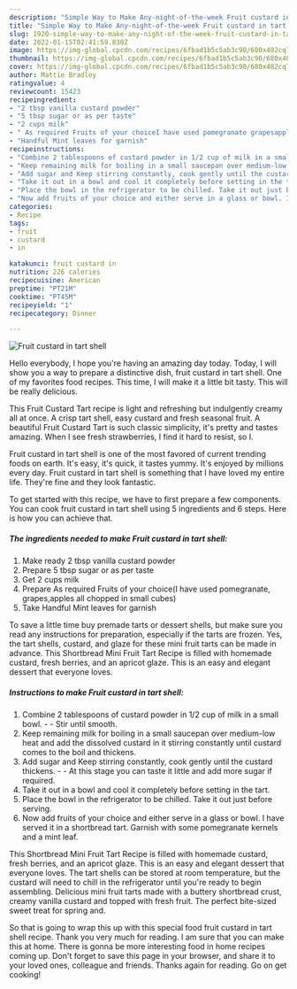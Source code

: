 ```yaml
---
description: "Simple Way to Make Any-night-of-the-week Fruit custard in tart shell"
title: "Simple Way to Make Any-night-of-the-week Fruit custard in tart shell"
slug: 1920-simple-way-to-make-any-night-of-the-week-fruit-custard-in-tart-shell
date: 2022-01-15T02:41:59.830Z
image: https://img-global.cpcdn.com/recipes/6fbad1b5c5ab3c90/680x482cq70/fruit-custard-in-tart-shell-recipe-main-photo.jpg
thumbnail: https://img-global.cpcdn.com/recipes/6fbad1b5c5ab3c90/680x482cq70/fruit-custard-in-tart-shell-recipe-main-photo.jpg
cover: https://img-global.cpcdn.com/recipes/6fbad1b5c5ab3c90/680x482cq70/fruit-custard-in-tart-shell-recipe-main-photo.jpg
author: Mattie Bradley
ratingvalue: 4
reviewcount: 15423
recipeingredient:
- "2 tbsp vanilla custard powder"
- "5 tbsp sugar or as per taste"
- "2 cups milk"
- " As required Fruits of your choiceI have used pomegranate grapesapples all chopped in small cubes"
- "Handful Mint leaves for garnish"
recipeinstructions:
- "Combine 2 tablespoons of custard powder in 1/2 cup of milk in a small bowl.  Stir until smooth."
- "Keep remaining milk for boiling in a small saucepan over medium-low heat and add the dissolved custard in it stirring constantly until custard comes to the boil and thickens."
- "Add sugar and Keep stirring constantly, cook gently until the custard thickens.  At this stage you can taste it little and add more sugar if required."
- "Take it out in a bowl and cool it completely before setting in the tart."
- "Place the bowl in the refrigerator to be chilled. Take it out just before serving."
- "Now add fruits of your choice and either serve in a glass or bowl. I have served it in a shortbread tart. Garnish with some pomegranate kernels and a mint leaf."
categories:
- Recipe
tags:
- fruit
- custard
- in

katakunci: fruit custard in 
nutrition: 226 calories
recipecuisine: American
preptime: "PT21M"
cooktime: "PT45M"
recipeyield: "1"
recipecategory: Dinner

---
```



![Fruit custard in tart shell](https://img-global.cpcdn.com/recipes/6fbad1b5c5ab3c90/680x482cq70/fruit-custard-in-tart-shell-recipe-main-photo.jpg)

Hello everybody, I hope you're having an amazing day today. Today, I will show you a way to prepare a distinctive dish, fruit custard in tart shell. One of my favorites food recipes. This time, I will make it a little bit tasty. This will be really delicious.

This Fruit Custard Tart recipe is light and refreshing but indulgently creamy all at once. A crisp tart shell, easy custard and fresh seasonal fruit. A beautiful Fruit Custard Tart is such classic simplicity, it&#39;s pretty and tastes amazing. When I see fresh strawberries, I find it hard to resist, so I.

Fruit custard in tart shell is one of the most favored of current trending foods on earth. It's easy, it's quick, it tastes yummy. It's enjoyed by millions every day. Fruit custard in tart shell is something that I have loved my entire life. They're fine and they look fantastic.


To get started with this recipe, we have to first prepare a few components. You can cook fruit custard in tart shell using 5 ingredients and 6 steps. Here is how you can achieve that.

<!--inarticleads1-->

##### The ingredients needed to make Fruit custard in tart shell:

1. Make ready 2 tbsp vanilla custard powder
1. Prepare 5 tbsp sugar or as per taste
1. Get 2 cups milk
1. Prepare  As required Fruits of your choice(I have used pomegranate, grapes,apples all chopped in small cubes)
1. Take Handful Mint leaves for garnish


To save a little time buy premade tarts or dessert shells, but make sure you read any instructions for preparation, especially if the tarts are frozen. Yes, the tart shells, custard, and glaze for these mini fruit tarts can be made in advance. This Shortbread Mini Fruit Tart Recipe is filled with homemade custard, fresh berries, and an apricot glaze. This is an easy and elegant dessert that everyone loves. 

<!--inarticleads2-->

##### Instructions to make Fruit custard in tart shell:

1. Combine 2 tablespoons of custard powder in 1/2 cup of milk in a small bowl. -  - Stir until smooth.
1. Keep remaining milk for boiling in a small saucepan over medium-low heat and add the dissolved custard in it stirring constantly until custard comes to the boil and thickens.
1. Add sugar and Keep stirring constantly, cook gently until the custard thickens. -  - At this stage you can taste it little and add more sugar if required.
1. Take it out in a bowl and cool it completely before setting in the tart.
1. Place the bowl in the refrigerator to be chilled. Take it out just before serving.
1. Now add fruits of your choice and either serve in a glass or bowl. I have served it in a shortbread tart. Garnish with some pomegranate kernels and a mint leaf.


This Shortbread Mini Fruit Tart Recipe is filled with homemade custard, fresh berries, and an apricot glaze. This is an easy and elegant dessert that everyone loves. The tart shells can be stored at room temperature, but the custard will need to chill in the refrigerator until you&#39;re ready to begin assembling. Delicious mini fruit tarts made with a buttery shortbread crust, creamy vanilla custard and topped with fresh fruit. The perfect bite-sized sweet treat for spring and. 

So that is going to wrap this up with this special food fruit custard in tart shell recipe. Thank you very much for reading. I am sure that you can make this at home. There is gonna be more interesting food in home recipes coming up. Don't forget to save this page in your browser, and share it to your loved ones, colleague and friends. Thanks again for reading. Go on get cooking!
